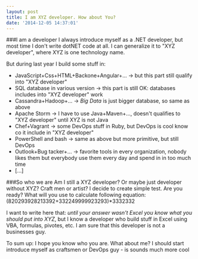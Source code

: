 ```yaml
---
layout: post
title: I am XYZ developer. How about You?
date: '2014-12-05 14:37:01'
---
```


###I am a developer
I always introduce myself as a .NET developer, but most time I don't write dotNET code at all. I can generalize it to "XYZ developer", where XYZ is one technology name.

But during last year I build some stuff in:

- JavaScript+Css+HTML+Backone+Angular+... -> but this part still qualify into "XYZ developer" 
- SQL database in various version -> this part is still OK: databases includes into "XYZ developer" work
- Cassandra+Hadoop+... -> *Big Data* is just bigger database, so same as above
- Apache Storm -> I have to use Java+Maven+..., doesn't qualifies to "XYZ developer" until XYZ is not Java
- Chef+Vagrant -> some DevOps stuff in Ruby, but DevOps is cool know co it include in "XYZ developer"
- PowerShell and bash -> same as above but more primitive, but still DevOps
- Outlook+Bug tacker+... -> favorite tools in every organization, nobody likes them but everybody use them every day and spend in in too much time
- [...]

###So who we are
Am I still a XYZ developer? Or maybe just developer without XYZ? Craft men or artist? 
I decide to create simple test. Are you ready? 
What will you use to calculate following equation: (820293928213392+332249999923293)*3332332


I want to write here that: *until your answer wasn't Excel you know what you should put into XYZ*, but I know a developer who build stuff in Excel using VBA, formulas, pivotes, etc. I am sure that this developer is not a businesses guy.

To sum up: I hope you know who you are. What about me? I should start introduce myself as craftsmen or DevOps guy - is sounds much more cool
